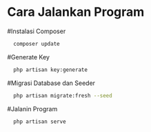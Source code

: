 
# Cara Jalankan Program




#Instalasi Composer
```bash
  composer update
```
#Generate Key
```bash
  php artisan key:generate
```
#Migrasi Database dan Seeder
```bash
  php artisan migrate:fresh --seed
```
#Jalanin Program
```bash
  php artisan serve
```
    

